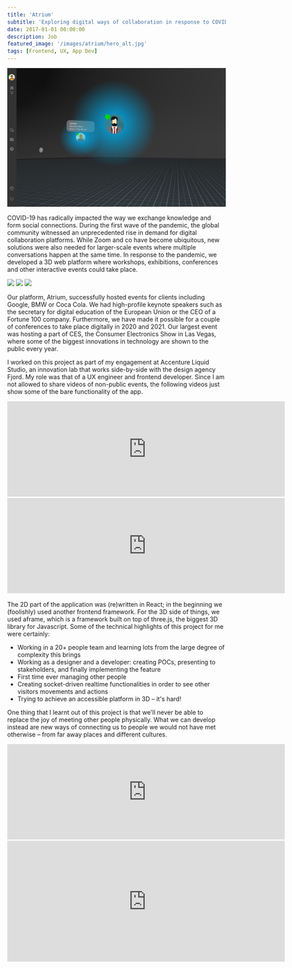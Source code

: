 ```yaml
---
title: 'Atrium'
subtitle: 'Exploring digital ways of collaboration in response to COVID-19'
date: 2017-01-01 00:00:00
description: Job
featured_image: '/images/atrium/hero_alt.jpg'
tags: [Frontend, UX, App Dev]
---
```


![](/images/atrium/hero.jpg)

COVID-19 has radically impacted the way we exchange knowledge and form social connections. During the first wave of the pandemic, the global community witnessed an unprecedented rise in demand for digital collaboration platforms. While Zoom and co have become ubiquitous, new solutions were also needed for larger-scale events where multiple conversations happen at the same time. In response to the pandemic, we developed a 3D web platform where workshops, exhibitions, conferences and other interactive events could take place.

<div class="gallery" data-columns="3">
	<img src="/images/atrium/1.gif" />
	<img src="/images/atrium/2.gif" />
	<img src="/images/atrium/3.gif" />
</div>

Our platform, Atrium, successfully hosted events for clients including Google, BMW or Coca Cola. We had high-profile keynote speakers such as the secretary for digital education of the European Union or the CEO of a Fortune 100 company. Furthermore, we have made it possible for a couple of conferences to take place digitally in 2020 and 2021. Our largest event was hosting a part of CES, the Consumer Electronics Show in Las Vegas, where some of the biggest innovations in technology are shown to the public every year.

I worked on this project as part of my engagement at Accenture Liquid Studio, an innovation lab that works side-by-side with the design agency Fjord. My role was that of a UX engineer and frontend developer. Since I am not allowed to share videos of non-public events, the following videos just show some of the bare functionality of the app.

<iframe src="https://player.vimeo.com/video/563241201?loop=1" width="640" height="220" frameborder="0" allow="autoplay; fullscreen" allowfullscreen></iframe>

<iframe src="https://player.vimeo.com/video/563241270?loop=1" width="640" height="220" frameborder="0" allow="autoplay; fullscreen" allowfullscreen></iframe>

The 2D part of the application was (re)written in React; in the beginning we (foolishly) used another frontend framework. For the 3D side of things, we used aframe, which is a framework built on top of three.js, the biggest 3D library for Javascript. Some of the technical highlights of this project for me were certainly:

* Working in a 20+ people team and learning lots from the large degree of complexity this brings
* Working as a designer and a developer: creating POCs, presenting to stakeholders, and finally implementing the feature
* First time ever managing other people
* Creating socket-driven realtime functionalities in order to see other visitors movements and actions
* Trying to achieve an accessible platform in 3D – it's hard!

One thing that I learnt out of this project is that we'll never be able to replace the joy of meeting other people physically. What we can develop instead are new ways of connecting us to people we would not have met otherwise – from far away places and different cultures.

<iframe src="https://player.vimeo.com/video/563241300?loop=1" width="640" height="220" frameborder="0" allow="autoplay; fullscreen" autoplay muted loop allowfullscreen></iframe>

<iframe src="https://player.vimeo.com/video/563240619?loop=1" width="640" height="279" frameborder="0" allow="autoplay; fullscreen" allowfullscreen></iframe>